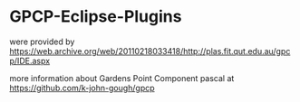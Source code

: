 # GPCP-Eclipse-Plugins

were provided by https://web.archive.org/web/20110218033418/http://plas.fit.qut.edu.au/gpcp/IDE.aspx

more information about Gardens Point Component pascal at https://github.com/k-john-gough/gpcp
